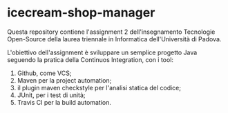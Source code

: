 # icecream-shop-manager

Questa repository contiene l'assignment 2 dell'insegnamento Tecnologie Open-Source della laurea triennale in Informatica dell'Università di Padova. 

L'obiettivo dell'assignment è sviluppare un semplice progetto Java seguendo la pratica della Continuos Integration, con i tool: 
1. Github, come VCS;
2. Maven per la project automation;
3. il plugin maven checkstyle per l'analisi statica del codice;
4. JUnit, per i test di unità;
5. Travis CI per la build automation. 
